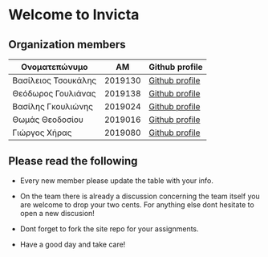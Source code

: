 # Welcome to Invicta  
## Organization members  

| Ονοματεπώνυμο | AM | Github profile |
|------|----|-------------|
| Βασίλειος Τσουκάλης | 2019130 | [Github profile](https://github.com/vasilis22)
| Θεόδωρος Γουλιάνας | 2019138 | [Github profile](https://github.com/thGoulianas)
| Βασίλης Γκουλιώνης | 2019024 | [Github profile](https://github.com/VasilisG11)
| Θωμάς Θεοδοσίου | 2019016 | [Github profile](https://github.com/Thomasth01)
| Γιώργος Χήρας | 2019080 | [Github profile](https://github.com/GiorgosChiras)


## Please read the following  

- Every new member please update the table with your info. 

- On the team there is already a discussion concerning the team itself you are welcome to drop your two cents. For anything else dont hesitate to open a new discusion!

- Dont forget to fork the site repo for your assignments.  

- Have a good day and take care!
